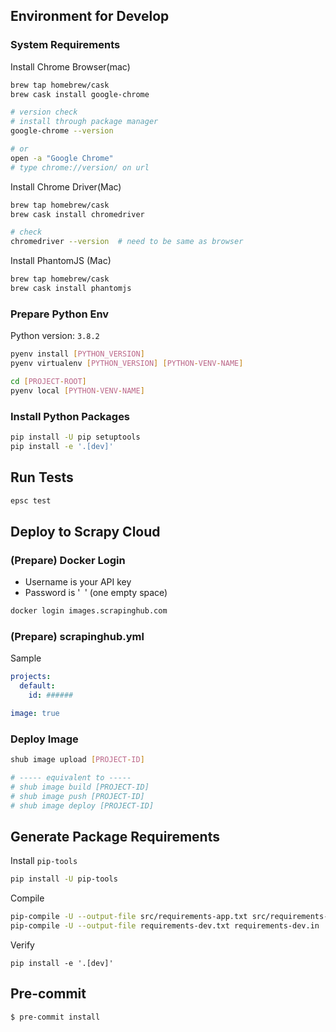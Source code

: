 ## Environment for Develop

### System Requirements

Install Chrome Browser(mac)

```bash
brew tap homebrew/cask
brew cask install google-chrome

# version check
# install through package manager
google-chrome --version

# or
open -a "Google Chrome"
# type chrome://version/ on url
```

Install Chrome Driver(Mac)

```bash
brew tap homebrew/cask
brew cask install chromedriver

# check
chromedriver --version  # need to be same as browser
```

Install PhantomJS (Mac)

```bash
brew tap homebrew/cask
brew cask install phantomjs
```

### Prepare Python Env

Python version: `3.8.2`

```bash
pyenv install [PYTHON_VERSION]
pyenv virtualenv [PYTHON_VERSION] [PYTHON-VENV-NAME]
```

```bash
cd [PROJECT-ROOT]
pyenv local [PYTHON-VENV-NAME]
```

### Install Python Packages

```bash
pip install -U pip setuptools
pip install -e '.[dev]'
```


## Run Tests

```bash
epsc test
```


## Deploy to Scrapy Cloud

### (Prepare) Docker Login

* Username is your API key
* Password is '` `' (one empty space)

```bash
docker login images.scrapinghub.com
```

### (Prepare) scrapinghub.yml

Sample

```yaml
projects:
  default:
    id: ######

image: true
```

### Deploy Image 

```bash
shub image upload [PROJECT-ID]

# ----- equivalent to -----
# shub image build [PROJECT-ID]
# shub image push [PROJECT-ID]
# shub image deploy [PROJECT-ID]
```


## Generate Package Requirements

Install `pip-tools`

```bash
pip install -U pip-tools
```

Compile

```bash
pip-compile -U --output-file src/requirements-app.txt src/requirements-app.in
pip-compile -U --output-file requirements-dev.txt requirements-dev.in
```

Verify

```
pip install -e '.[dev]'
```


## Pre-commit

```
$ pre-commit install
```
